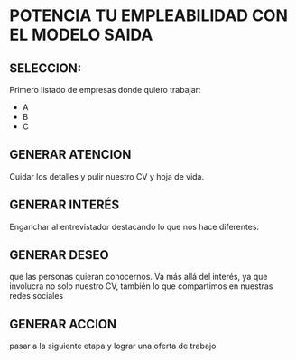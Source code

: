 # POTENCIA TU EMPLEABILIDAD CON EL MODELO SAIDA

## SELECCION: 
Primero listado de empresas donde quiero trabajar:
- A
- B
- C

## GENERAR ATENCION
Cuidar los detalles y pulir nuestro CV y hoja de vida.

## GENERAR INTERÉS
Enganchar al entrevistador destacando lo que nos hace diferentes.
## GENERAR DESEO
que las personas quieran conocernos. Va más allá del interés, ya que involucra no solo nuestro CV, también lo que compartimos en nuestras redes sociales

## GENERAR ACCION
pasar a la siguiente etapa y lograr una oferta de trabajo